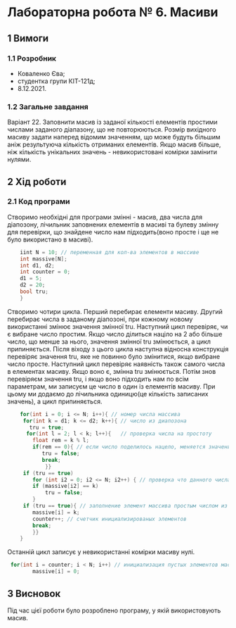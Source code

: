 # Лабораторна робота № 6. Масиви

## 1 Вимоги

### 1.1 Розробник

* Коваленко Єва;
* студентка групи КІТ-121д;
* 8.12.2021.

### 1.2 Загальне завдання
Варіант 22. Заповнити масив із заданої кількості елементів простими числами заданого діапазону, що не повторюються. Розмір вихідного масиву задати наперед відомим значенням, що може будуть більшим аніж результуюча кількість отриманих елементів. Якщо масив більше, ніж кількість унікальних значень - невикористовані комірки замінити нулями. 
## 2 Хід роботи

### 2.1 Код програми
Створимо необхідні для програми змінні - масив, два числа для діапозону, лічильник заповнених елементів в масиві та булеву змінну для перевірки, що знайдене число нам підходить(воно просте і ще не було використано в масиві). 
```c
	iint N = 10; // переменная для кол-ва элементов в массиве
	int massive[N];
	int d1, d2;
	int counter = 0;
	d1 = 5;
	d2 = 20;
	bool tru;
	}
```
Створимо чотири цикла. Перший перебирає елементи масиву. Другий перебирає числа в заданому діапозоні, при кожному новому використанні змінює значення змінної tru. 
Наступний цикл перевіряє, чи є вибране число простим. Якщо число ділиться націло на 2 або більше число, що менше за нього, значення змінної tru змінюється, а цикл припиняється. Після віходу з цього цикла наступна відносна конструкція перевіряє значення tru, яке не повинно було змінитися, якщо вибране число просте. Наступний цикл перевіряє наявність також самого числа в елементах масиву. Якщо воно є, змінна tru змінюється. Потім знов перевіряєм значення tru, і якщо воно підходить нам по всім параметрам, ми записуєм це число в один із елементів масиву. При цьому ми додаємо до лічильника одиницю(це кількість записаних значень), а цикл припиняється.
```c
	for(int i = 0; i <= N; i++){ // номер числа массива	 
	 for(int k = d1; k <= d2; k++){ // число из диапозона
	   tru = true;
	  for(int l = 2; l < k; l++){   // проверка числа на простоту 
		float rem = k % l; 
		if(rem == 0){ // если число поделилось нацело, меняется значение для проверки и выходит из цикла
		   tru = false;
		   break;
			}}
	 if (tru == true)
	 	for (int i2 = 0; i2 <= N; i2++) { // проверка что данного числа еще не было в массиве 
	 	if (massive[i2] == k) 
	 		tru = false;
	 	}
	 if (tru == true){ // заполнение элемент массива простым числом из диапозона
	 	massive[i] = k;
		counter++; // счетчик инициализированых элементов
		break;
		}}
	}

```
Останній цикл записує у невикористанні комірки масиву нулі.
```c
 for(int i = counter; i < N; i++) // инициализация пустых элементов массива нулями по счетчику заполненных элем.
		massive[i] = 0;
```

## 3 Висновок
Під час цієї роботи було розроблено програму, у якій використовують масив.

